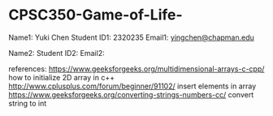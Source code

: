 # CPSC350-Game-of-Life-

Name1: Yuki Chen
Student ID1: 2320235
Email1: yingchen@chapman.edu

Name2:
Student ID2:
Email2:

references: https://www.geeksforgeeks.org/multidimensional-arrays-c-cpp/ how to initialize 2D array in c++
            http://www.cplusplus.com/forum/beginner/91102/ insert elements in array
            https://www.geeksforgeeks.org/converting-strings-numbers-cc/ convert string to int 
